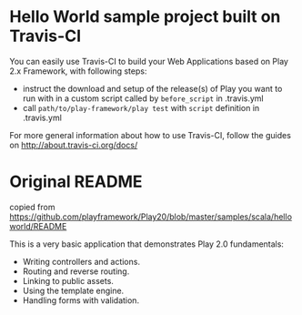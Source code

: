 # Hello World sample project built on Travis-CI

You can easily use Travis-CI to build your Web Applications based on Play 2.x Framework, with following steps:

 - instruct the download and setup of the release(s) of Play you want to run with in a custom script called by `before_script` in .travis.yml
 - call `path/to/play-framework/play test` with `script` definition in .travis.yml

For more general information about how to use Travis-CI, follow the guides on http://about.travis-ci.org/docs/

# Original README 

copied from https://github.com/playframework/Play20/blob/master/samples/scala/helloworld/README

This is a very basic application that demonstrates Play 2.0 fundamentals:

 - Writing controllers and actions.
 - Routing and reverse routing.
 - Linking to public assets.
 - Using the template engine.
 - Handling forms with validation.
